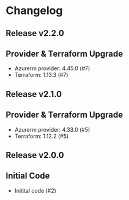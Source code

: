 # Changelog

## Release v2.2.0

## Provider & Terraform Upgrade
- Azurerm provider: 4.45.0 (#7)
- Terraform: 1.13.3 (#7)
   
## Release v2.1.0

## Provider & Terraform Upgrade
- Azurerm provider: 4.33.0 (#5)
- Terraform: 1.12.2 (#5)
   
## Release v2.0.0

## Initial Code

- Initital code (#2)


   